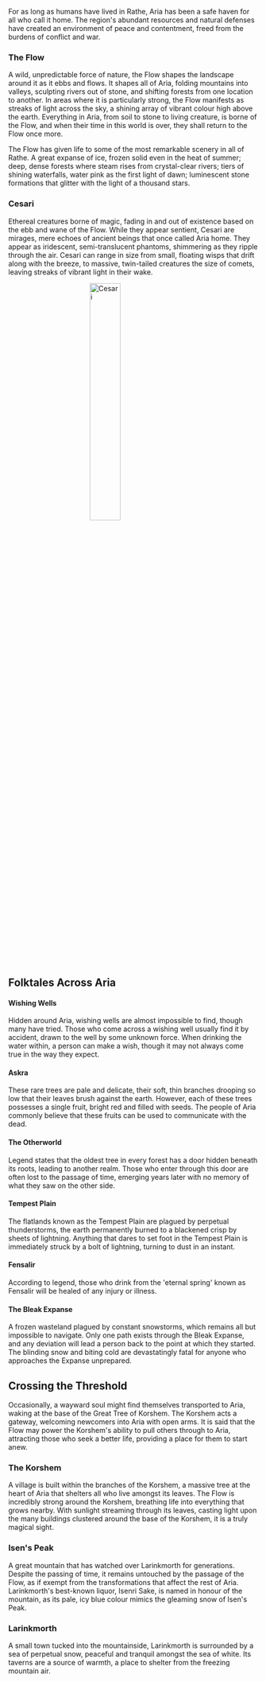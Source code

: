 For as long as humans have lived in Rathe, Aria has been a safe haven for all who call it home. The region's abundant resources and natural defenses have created an environment of peace and contentment, freed from the burdens of conflict and war.

### The Flow
A wild, unpredictable force of nature, the Flow shapes the landscape around it as it ebbs and flows. It shapes all of Aria, folding mountains into valleys, sculpting rivers out of stone, and shifting forests from one location to another. In areas where it is particularly strong, the Flow manifests as streaks of light across the sky, a shining array of vibrant colour high above the earth. Everything in Aria, from soil to stone to living creature, is borne of the Flow, and when their time in this world is over, they shall return to the Flow once more.

The Flow has given life to some of the most remarkable scenery in all of Rathe. A great expanse of ice, frozen solid even in the heat of summer; deep, dense forests where steam rises from crystal-clear rivers; tiers of shining waterfalls, water pink as the first light of dawn; luminescent stone formations that glitter with the light of a thousand stars.

### Cesari
Ethereal creatures borne of magic, fading in and out of existence based on the ebb and wane of the Flow. While they appear sentient, Cesari are mirages, mere echoes of ancient beings that once called Aria home. They appear as iridescent, semi-translucent phantoms, shimmering as they ripple through the air. Cesari can range in size from small, floating wisps that drift along with the breeze, to massive, twin-tailed creatures the size of comets, leaving streaks of vibrant light in their wake.

<img src="https://media.githubusercontent.com/media/nathaneastwood/fablore/main/src/world-of-rathe/aria/media/cesari.webp" alt="Cesari" class="center">
<style>
  .center {
    display: block;
    margin-left: auto;
    margin-right: auto;
    width: 35%;
  }
</style>

## Folktales Across Aria
#### Wishing Wells
Hidden around Aria, wishing wells are almost impossible to find, though many have tried. Those who come across a wishing well usually find it by accident, drawn to the well by some unknown force. When drinking the water within, a person can make a wish, though it may not always come true in the way they expect.

#### Askra
These rare trees are pale and delicate, their soft, thin branches drooping so low that their leaves brush against the earth. However, each of these trees possesses a single fruit, bright red and filled with seeds. The people of Aria commonly believe that these fruits can be used to communicate with the dead.

#### The Otherworld
Legend states that the oldest tree in every forest has a door hidden beneath its roots, leading to another realm. Those who enter through this door are often lost to the passage of time, emerging years later with no memory of what they saw on the other side.

#### Tempest Plain
The flatlands known as the Tempest Plain are plagued by perpetual thunderstorms, the earth permanently burned to a blackened crisp by sheets of lightning. Anything that dares to set foot in the Tempest Plain is immediately struck by a bolt of lightning, turning to dust in an instant.

#### Fensalir
According to legend, those who drink from the 'eternal spring' known as Fensalir will be healed of any injury or illness.

#### The Bleak Expanse
A frozen wasteland plagued by constant snowstorms, which remains all but impossible to navigate. Only one path exists through the Bleak Expanse, and any deviation will lead a person back to the point at which they started. The blinding snow and biting cold are devastatingly fatal for anyone who approaches the Expanse unprepared.

## Crossing the Threshold
Occasionally, a wayward soul might find themselves transported to Aria, waking at the base of the Great Tree of Korshem. The Korshem acts a gateway, welcoming newcomers into Aria with open arms. It is said that the Flow may power the Korshem's ability to pull others through to Aria, attracting those who seek a better life, providing a place for them to start anew.

### The Korshem
A village is built within the branches of the Korshem, a massive tree at the heart of Aria that shelters all who live amongst its leaves. The Flow is incredibly strong around the Korshem, breathing life into everything that grows nearby. With sunlight streaming through its leaves, casting light upon the many buildings clustered around the base of the Korshem, it is a truly magical sight.

### Isen's Peak
A great mountain that has watched over Larinkmorth for generations. Despite the passing of time, it remains untouched by the passage of the Flow, as if exempt from the transformations that affect the rest of Aria. Larinkmorth's best-known liquor, Isenri Sake, is named in honour of the mountain, as its pale, icy blue colour mimics the gleaming snow of Isen's Peak.

### Larinkmorth
A small town tucked into the mountainside, Larinkmorth is surrounded by a sea of perpetual snow, peaceful and tranquil amongst the sea of white. Its taverns are a source of warmth, a place to shelter from the freezing mountain air.
